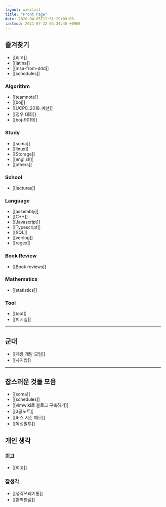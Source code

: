 ```yaml
---
layout: wikilist
title: "Front Page"
date: 2020-04-05T12:31:29+09:00
lastmod: 2021-07-22 03:24:45 +0900
---
```

## 즐겨찾기
 * [[회고]]
 * [[latina]]
 * [[msa-from-ddd]]
 * [[schedules]]

### Algorithm
 * [[teamnote]]
 * [[boj]]
 * [[UCPC_2018_예선]]
 * [[정우 대회]]
 * [[boj-9019]]

### Study
 * [[soma]]
 * [[linux]]
 * [[Storage]]
 * [[english]]
 * [[others]]

### School
 * [[lectures]]

### Language
 * [[assembly]]
 * [[C++]]
 * [[Javascript]]
 * [[Typescript]]
 * [[SQL]]
 * [[verilog]]
 * [[regex]]

### Book Review
 * [[Book reviews]]

### Mathematics
 * [[statistics]]

### Tool
 * [[tool]]
 * [[피시실]]

---

## 군대
 * [[계룡 개발 모임]]
 * [[사지방]]

---
## 잡스러운 것들 모음
 * [[soma]]
 * [[schedules]]
 * [[vimwiki로 블로그 구축하기]]
 * [[3공노트]]
 * [[버스 시간 메모]]
 * [[독성말투]]

## 개인 생각
### 회고
 * [[회고]]

### 잡생각
 * [[생각쓰레기통]]
 * [[완벽한삶]]
